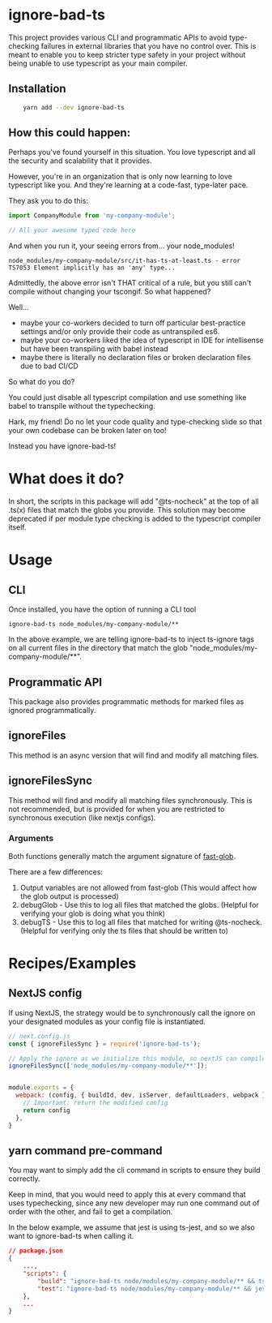 # ignore-bad-ts

This project provides various CLI and programmatic APIs to avoid type-checking failures in external libraries that you have no control over. 
 This is meant to enable you to keep stricter type safety in your project without being unable to use typescript as your main compiler. 

## Installation

```bash
    yarn add --dev ignore-bad-ts
```

## How this could happen:

Perhaps you've found yourself in this situation.  You love typescript and all the security and scalability that it provides.

However, you're in an organization that is only now learning to love typescript like you.  And they're learning at a code-fast, type-later pace.

They ask you to do this:

```typescript
import CompanyModule from 'my-company-module';

// All your awesome typed code here
```

And when you run it, your seeing errors from... your node_modules!

```
node_modules/my-company-module/src/it-has-ts-at-least.ts - error TS7053 Element implicitly has an 'any' type...
```

Admittedly, the above error isn't THAT critical of a rule, but you still can't compile without changing your tscongif.  So what happened?

Well...

* maybe your co-workers decided to turn off particular best-practice settings and/or only provide their code as untranspiled es6.
* maybe your co-workers liked the idea of typescript in IDE for intellisense but have been transpiling with babel instead
* maybe there is literally no declaration files or broken declaration files due to bad CI/CD

So what do you do?

You could just disable all typescript compilation and use something like babel to transpile without the typechecking.

Hark, my friend!  Do no let your code quality and type-checking slide so that your own codebase can be broken later on too!

Instead you have ignore-bad-ts!

# What does it do?

In short, the scripts in this package will add "@ts-nocheck" at the top of all .ts(x) files that match the globs you provide.  This solution
may become deprecated if per module type checking is added to the typescript compiler itself.

# Usage

## CLI

Once installed, you have the option of running a CLI tool

```
ignore-bad-ts node_modules/my-company-module/**
```

In the above example, we are telling ignore-bad-ts to inject ts-ignore tags on all current files in the directory that match the glob "node_modules/my-company-module/**".

## Programmatic API

This package also provides programmatic methods for marked files as ignored programmatically.

## ignoreFiles

This method is an async version that will find and modify all matching files.

## ignoreFilesSync

This method will find and modify all matching files synchronously.  This is not recommended, but is provided for
when you are restricted to synchronous execution (like nextjs configs).

### Arguments

Both functions generally match the argument signature of [fast-glob](https://www.npmjs.com/package/fast-glob?activeTab=readme).

There are a few differences:

1. Output variables are not allowed from fast-glob (This would affect how the glob output is processed)
2. debugGlob - Use this to log all files that matched the globs. (Helpful for verifying your glob is doing what you think)
3. debugTS - Use this to log all files that matched for writing @ts-nocheck.  (Helpful for verifying only the ts files that should be written to)

# Recipes/Examples

## NextJS config

If using NextJS, the strategy would be to synchronously call the ignore on your designated modules as your config file is instantiated.

```javascript
// next.config.js
const { ignoreFilesSync } = require('ignore-bad-ts');

// Apply the ignore as we initialize this module, so nextJS can compile, etc.
ignoreFilesSync(['node_modules/my-company-module/**']);


module.exports = {
  webpack: (config, { buildId, dev, isServer, defaultLoaders, webpack }) => {
    // Important: return the modified config
    return config
  },
}
```

## yarn command pre-command

You may want to simply add the cli command in scripts to ensure they build correctly.

Keep in mind, that you would need to apply this at every command that uses typechecking, since any
new developer may run one command out of order with the other, and fail to get a compilation.

In the below example, we assume that jest is using ts-jest, and so we also want to ignore-bad-ts when calling it.

```json
// package.json
{
    ...,
    "scripts": {
        "build": "ignore-bad-ts node/modules/my-company-module/** && tsc",
        "test": "ignore-bad-ts node/modules/my-company-module/** && jest"
    },
    ...
}
```

